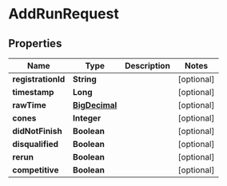 
# AddRunRequest

## Properties
Name | Type | Description | Notes
------------ | ------------- | ------------- | -------------
**registrationId** | **String** |  |  [optional]
**timestamp** | **Long** |  |  [optional]
**rawTime** | [**BigDecimal**](BigDecimal.md) |  |  [optional]
**cones** | **Integer** |  |  [optional]
**didNotFinish** | **Boolean** |  |  [optional]
**disqualified** | **Boolean** |  |  [optional]
**rerun** | **Boolean** |  |  [optional]
**competitive** | **Boolean** |  |  [optional]




